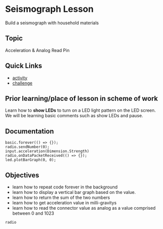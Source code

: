 # Seismograph Lesson

Build a seismograph with household materials

## Topic

Acceleration & Analog Read Pin

## Quick Links

* [activity](/lessons/seismograph/activity)
* [challenge](/lessons/seismograph/challenge)

## Prior learning/place of lesson in scheme of work

Learn how to **show LEDs** to turn on a LED light pattern on the LED screen. We will be learning basic comments such as show LEDs and pause.

## Documentation

```cards
basic.forever(() => {});
radio.sendNumber(0);
input.acceleration(Dimension.Strength)
radio.onDataPacketReceived(() => {});
led.plotBarGraph(0, 0);
```

## Objectives

* learn how to repeat code forever in the background
* learn how to display a vertical bar graph based on the value.
* learn how to return the sum of the two numbers
* learn how to get acceleration value in milli-gravitys
* learn how to read the connector value as analog as a value comprised between 0 and 1023

```package
radio
```